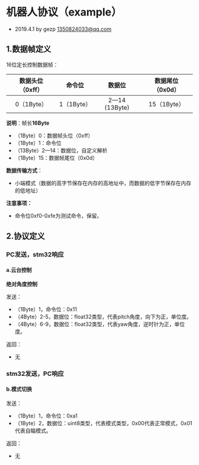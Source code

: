 # 机器人协议（example）

* 2019.4.1 by gezp 1350824033@qq.com

## 1.数据帧定义

16位定长控制数据帧：

| 数据头位（0xff） |   命令位   |    数据位     | 数据尾位（0x0d） |
| :--------------: | :--------: | :-----------: | :--------------: |
|    0（1Byte）    | 1（1Byte） | 2—14 (13Byte) |   15（1Byte）    |

**说明**：帧长**16Byte**

- （1Byte）0：数据帧头位（0xff）
- （1Byte）1：命令位
- （13Byte）2—14：数据位，自定义解析
- （1Byte）15：数据帧尾位（0x0d）

**数据传输方式**：

- 小端模式（数据的高字节保存在内存的高地址中，而数据的低字节保存在内存的低地址）

**注意事项：**

* 命令位0xf0-0xfe为测试命令，保留。

## 2.协议定义

### PC发送，stm32响应

#### a.云台控制

**绝对角度控制**

发送：

- （1Byte）1，命令位：0x11
- （4Byte）2-5，数据位：float32类型，代表pitch角度，向下为正，单位度。
- （4Byte）6-9，数据位：float32类型，代表yaw角度，逆时针为正，单位度。

返回：

- 无

### stm32发送，PC响应

#### b.模式切换

发送：

- （1Byte）1，命令位：0xa1
- （1Byte）2，数据位：uint8类型，代表模式类型，0x00代表正常模式，0x01代表自瞄模式。

返回：

- 无

